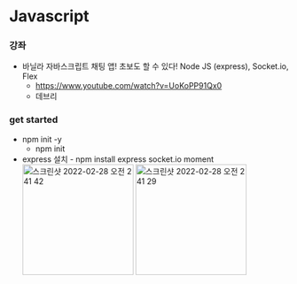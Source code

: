 # Javascript

### 강좌

-   바닐라 자바스크립트 채팅 앱! 초보도 할 수 있다! Node JS (express), Socket.io, Flex
    -   https://www.youtube.com/watch?v=UoKoPP91Qx0
    -   데브리

### get started

-   npm init -y
    -   npm init
-   express 설치 - npm install express socket.io moment
    <img width="200" alt="스크린샷 2022-02-28 오전 2 41 42" src="https://user-images.githubusercontent.com/96237885/155893405-31f65bd5-9170-4575-8146-e93b3012072c.png">
    <img width="200" alt="스크린샷 2022-02-28 오전 2 41 29" src="https://user-images.githubusercontent.com/96237885/155893421-7a7877dd-2234-4ba0-bade-0ff9b31ac24c.png">
